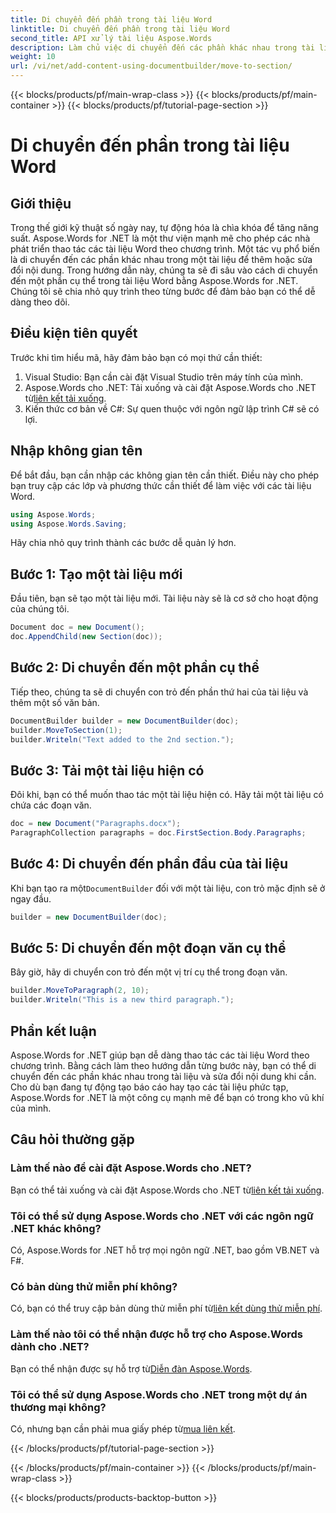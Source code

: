 ```yaml
---
title: Di chuyển đến phần trong tài liệu Word
linktitle: Di chuyển đến phần trong tài liệu Word
second_title: API xử lý tài liệu Aspose.Words
description: Làm chủ việc di chuyển đến các phần khác nhau trong tài liệu Word bằng Aspose.Words cho .NET với hướng dẫn chi tiết từng bước của chúng tôi.
weight: 10
url: /vi/net/add-content-using-documentbuilder/move-to-section/
---
```


{{< blocks/products/pf/main-wrap-class >}}
{{< blocks/products/pf/main-container >}}
{{< blocks/products/pf/tutorial-page-section >}}

# Di chuyển đến phần trong tài liệu Word

## Giới thiệu

Trong thế giới kỹ thuật số ngày nay, tự động hóa là chìa khóa để tăng năng suất. Aspose.Words for .NET là một thư viện mạnh mẽ cho phép các nhà phát triển thao tác các tài liệu Word theo chương trình. Một tác vụ phổ biến là di chuyển đến các phần khác nhau trong một tài liệu để thêm hoặc sửa đổi nội dung. Trong hướng dẫn này, chúng ta sẽ đi sâu vào cách di chuyển đến một phần cụ thể trong tài liệu Word bằng Aspose.Words for .NET. Chúng tôi sẽ chia nhỏ quy trình theo từng bước để đảm bảo bạn có thể dễ dàng theo dõi.

## Điều kiện tiên quyết

Trước khi tìm hiểu mã, hãy đảm bảo bạn có mọi thứ cần thiết:

1. Visual Studio: Bạn cần cài đặt Visual Studio trên máy tính của mình.
2.  Aspose.Words cho .NET: Tải xuống và cài đặt Aspose.Words cho .NET từ[liên kết tải xuống](https://releases.aspose.com/words/net/).
3. Kiến thức cơ bản về C#: Sự quen thuộc với ngôn ngữ lập trình C# sẽ có lợi.

## Nhập không gian tên

Để bắt đầu, bạn cần nhập các không gian tên cần thiết. Điều này cho phép bạn truy cập các lớp và phương thức cần thiết để làm việc với các tài liệu Word.

```csharp
using Aspose.Words;
using Aspose.Words.Saving;
```

Hãy chia nhỏ quy trình thành các bước dễ quản lý hơn.

## Bước 1: Tạo một tài liệu mới

Đầu tiên, bạn sẽ tạo một tài liệu mới. Tài liệu này sẽ là cơ sở cho hoạt động của chúng tôi.

```csharp
Document doc = new Document();
doc.AppendChild(new Section(doc));
```

## Bước 2: Di chuyển đến một phần cụ thể

Tiếp theo, chúng ta sẽ di chuyển con trỏ đến phần thứ hai của tài liệu và thêm một số văn bản.

```csharp
DocumentBuilder builder = new DocumentBuilder(doc);
builder.MoveToSection(1);
builder.Writeln("Text added to the 2nd section.");
```

## Bước 3: Tải một tài liệu hiện có

Đôi khi, bạn có thể muốn thao tác một tài liệu hiện có. Hãy tải một tài liệu có chứa các đoạn văn.

```csharp
doc = new Document("Paragraphs.docx");
ParagraphCollection paragraphs = doc.FirstSection.Body.Paragraphs;
```

## Bước 4: Di chuyển đến phần đầu của tài liệu

Khi bạn tạo ra một`DocumentBuilder` đối với một tài liệu, con trỏ mặc định sẽ ở ngay đầu.

```csharp
builder = new DocumentBuilder(doc);
```

## Bước 5: Di chuyển đến một đoạn văn cụ thể

Bây giờ, hãy di chuyển con trỏ đến một vị trí cụ thể trong đoạn văn.

```csharp
builder.MoveToParagraph(2, 10);
builder.Writeln("This is a new third paragraph.");
```

## Phần kết luận

Aspose.Words for .NET giúp bạn dễ dàng thao tác các tài liệu Word theo chương trình. Bằng cách làm theo hướng dẫn từng bước này, bạn có thể di chuyển đến các phần khác nhau trong tài liệu và sửa đổi nội dung khi cần. Cho dù bạn đang tự động tạo báo cáo hay tạo các tài liệu phức tạp, Aspose.Words for .NET là một công cụ mạnh mẽ để bạn có trong kho vũ khí của mình.

## Câu hỏi thường gặp

### Làm thế nào để cài đặt Aspose.Words cho .NET?
 Bạn có thể tải xuống và cài đặt Aspose.Words cho .NET từ[liên kết tải xuống](https://releases.aspose.com/words/net/).

### Tôi có thể sử dụng Aspose.Words cho .NET với các ngôn ngữ .NET khác không?
Có, Aspose.Words for .NET hỗ trợ mọi ngôn ngữ .NET, bao gồm VB.NET và F#.

### Có bản dùng thử miễn phí không?
 Có, bạn có thể truy cập bản dùng thử miễn phí từ[liên kết dùng thử miễn phí](https://releases.aspose.com/).

### Làm thế nào tôi có thể nhận được hỗ trợ cho Aspose.Words dành cho .NET?
 Bạn có thể nhận được sự hỗ trợ từ[Diễn đàn Aspose.Words](https://forum.aspose.com/c/words/8).

### Tôi có thể sử dụng Aspose.Words cho .NET trong một dự án thương mại không?
 Có, nhưng bạn cần phải mua giấy phép từ[mua liên kết](https://purchase.aspose.com/buy).

{{< /blocks/products/pf/tutorial-page-section >}}

{{< /blocks/products/pf/main-container >}}
{{< /blocks/products/pf/main-wrap-class >}}

{{< blocks/products/products-backtop-button >}}
